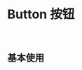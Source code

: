 
<script setup>
import Preview from '@/components/Preview.vue'
import demo1 from './demo1.vue'
</script>

 # Button 按钮

<br/>

 ## 基本使用


<br/>

<div class="components-box">
  <demo1/>
</div>


<Preview comp-name="button" demo-name="demo1"  ></Preview>


